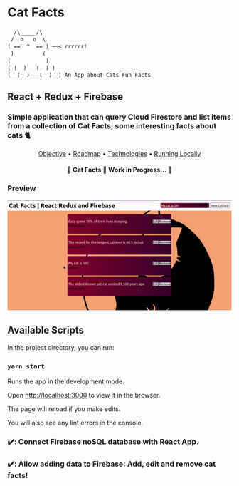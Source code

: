 # Cat Facts
  ```
    /\_____/\
   /  o   o  \
  ( ==  ^  == ) ~~< rrrrrr!
   )         (
  (           )
 ( (  )   (  ) )
(__(__)___(__)__) An App about Cats Fun Facts
  ```

## React + Redux + Firebase



### Simple application that can query Cloud Firestore and list items from a collection of Cat Facts, some interesting facts about cats 🐈

  <p align="center">  <a href="#objective">Objective</a> • <a href="#roadmap">Roadmap</a> • <a href="#tecnologias">Technologies</a> • <a href="#runlocally">Running Locally</a>

<h4 align="center"> 🚧 Cat Facts 🚀
Work in Progress... 🚧 </h4>

### Preview

![preview failed to load :(](https://github.com/iagokrt/cat-fun-facts-app/blob/master/cat-preview.gif)


## Available Scripts



In the project directory, you can run:



### `yarn start`



Runs the app in the development mode.<br  />

Open [http://localhost:3000](http://localhost:3000) to view it in the browser.



The page will reload if you make edits.<br  />

You will also see any lint errors in the console.


 [](https://emojipedia.org/check-mark/)

### ✔️: Connect Firebase noSQL database with React App.

### ✔️: Allow adding data to Firebase: Add, edit and remove cat facts!

